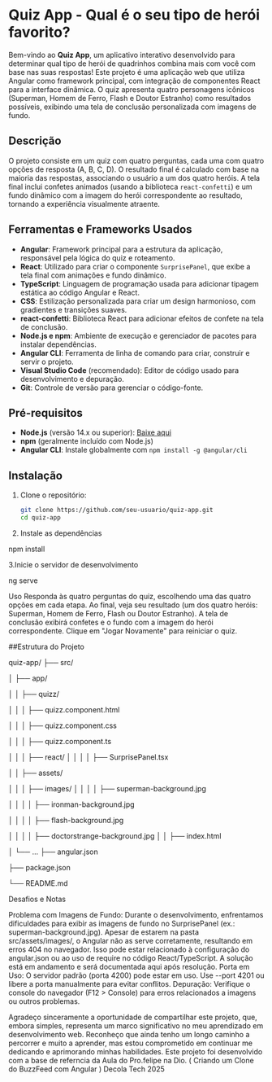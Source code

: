 # Quiz App - Qual é o seu tipo de herói favorito?

Bem-vindo ao **Quiz App**, um aplicativo interativo desenvolvido para determinar qual tipo de herói de quadrinhos combina mais com você com base nas suas respostas! Este projeto é uma aplicação web que utiliza Angular como framework principal, com integração de componentes React para a interface dinâmica. O quiz apresenta quatro personagens icônicos (Superman, Homem de Ferro, Flash e Doutor Estranho) como resultados possíveis, exibindo uma tela de conclusão personalizada com imagens de fundo.

## Descrição

O projeto consiste em um quiz com quatro perguntas, cada uma com quatro opções de resposta (A, B, C, D). O resultado final é calculado com base na maioria das respostas, associando o usuário a um dos quatro heróis. A tela final inclui confetes animados (usando a biblioteca `react-confetti`) e um fundo dinâmico com a imagem do herói correspondente ao resultado, tornando a experiência visualmente atraente.

## Ferramentas e Frameworks Usados

- **Angular**: Framework principal para a estrutura da aplicação, responsável pela lógica do quiz e roteamento.
- **React**: Utilizado para criar o componente `SurprisePanel`, que exibe a tela final com animações e fundo dinâmico.
- **TypeScript**: Linguagem de programação usada para adicionar tipagem estática ao código Angular e React.
- **CSS**: Estilização personalizada para criar um design harmonioso, com gradientes e transições suaves.
- **react-confetti**: Biblioteca React para adicionar efeitos de confete na tela de conclusão.
- **Node.js e npm**: Ambiente de execução e gerenciador de pacotes para instalar dependências.
- **Angular CLI**: Ferramenta de linha de comando para criar, construir e servir o projeto.
- **Visual Studio Code** (recomendado): Editor de código usado para desenvolvimento e depuração.
- **Git**: Controle de versão para gerenciar o código-fonte.

## Pré-requisitos

- **Node.js** (versão 14.x ou superior): [Baixe aqui](https://nodejs.org/)
- **npm** (geralmente incluído com Node.js)
- **Angular CLI**: Instale globalmente com `npm install -g @angular/cli`

## Instalação

1. Clone o repositório:
   ```bash
   git clone https://github.com/seu-usuario/quiz-app.git
   cd quiz-app

2.  Instale as dependências
   
   npm install

3.Inicie o servidor de desenvolvimento

 ng serve  

 Uso
Responda às quatro perguntas do quiz, escolhendo uma das quatro opções em cada etapa.
Ao final, veja seu resultado (um dos quatro heróis: Superman, Homem de Ferro, Flash ou Doutor Estranho).
A tela de conclusão exibirá confetes e o fundo com a imagem do herói correspondente.
Clique em "Jogar Novamente" para reiniciar o quiz.

##Estrutura do Projeto

quiz-app/
├── src/

│   ├── app/

│   │   ├── quizz/

│   │   │   ├── quizz.component.html

│   │   │   ├── quizz.component.css

│   │   │   ├── quizz.component.ts

│   │   │   ├── react/
│   │   │   │   ├── SurprisePanel.tsx

│   │   ├── assets/

│   │   │   ├── images/
│   │   │   │   ├── superman-background.jpg

│   │   │   │   ├── ironman-background.jpg

│   │   │   │   ├── flash-background.jpg

│   │   │   │   ├── doctorstrange-background.jpg
│   │   ├── index.html

│   └── ...
├── angular.json

├── package.json

└── README.md


Desafios e Notas

Problema com Imagens de Fundo: Durante o desenvolvimento, enfrentamos dificuldades para exibir as imagens de fundo no SurprisePanel (ex.: superman-background.jpg). Apesar de estarem na pasta src/assets/images/, o Angular não as serve corretamente, resultando em erros 404 no navegador. Isso pode estar relacionado à configuração do angular.json ou ao uso de require no código React/TypeScript. A solução está em andamento e será documentada aqui após resolução.
Porta em Uso: O servidor padrão (porta 4200) pode estar em uso. Use --port 4201 ou libere a porta manualmente para evitar conflitos.
Depuração: Verifique o console do navegador (F12 > Console) para erros relacionados a imagens ou outros problemas.

Agradeço sinceramente a oportunidade de compartilhar este projeto, que, embora simples, representa um marco significativo no meu aprendizado em desenvolvimento web. Reconheço que ainda tenho um longo caminho a percorrer e muito a aprender, mas estou comprometido em continuar me dedicando e aprimorando minhas habilidades. Este projeto foi desenvolvido com a base de referncia da Aula do Pro.felipe na Dio. (
Criando um Clone do BuzzFeed com Angular ) Decola Tech 2025



